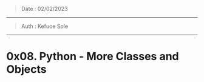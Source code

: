 > Date : 02/02/2023
-----------------------------------------
> Auth : Kefuoe Sole
-----------------------------------------
# 0x08. Python - More Classes and Objects

